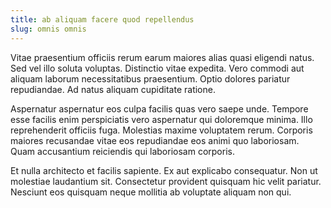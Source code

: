 ```yaml
---
title: ab aliquam facere quod repellendus
slug: omnis omnis
---
```


Vitae praesentium officiis rerum earum maiores alias quasi eligendi natus. Sed vel illo soluta voluptas. Distinctio vitae expedita. Vero commodi aut aliquam laborum necessitatibus praesentium. Optio dolores pariatur repudiandae. Ad natus aliquam cupiditate ratione.

Aspernatur aspernatur eos culpa facilis quas vero saepe unde. Tempore esse facilis enim perspiciatis vero aspernatur qui doloremque minima. Illo reprehenderit officiis fuga. Molestias maxime voluptatem rerum. Corporis maiores recusandae vitae eos repudiandae eos animi quo laboriosam. Quam accusantium reiciendis qui laboriosam corporis.

Et nulla architecto et facilis sapiente. Ex aut explicabo consequatur. Non ut molestiae laudantium sit. Consectetur provident quisquam hic velit pariatur. Nesciunt eos quisquam neque mollitia ab voluptate aliquam non qui.
